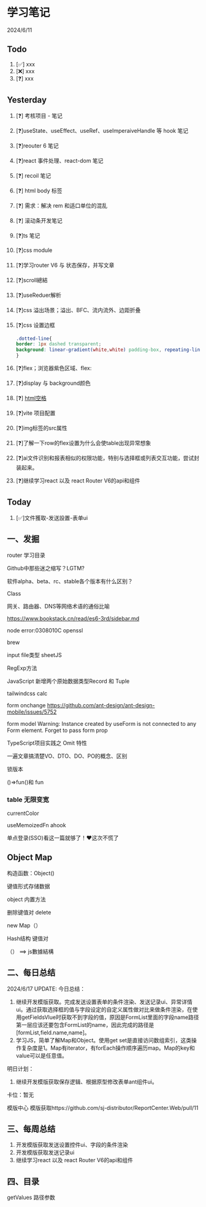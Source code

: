 # 学习笔记

2024/6/11

## Todo

1. [✅] xxx
2. [❌] xxx
3. [❓] xxx

## Yesterday

1. [❓] 考核项目 - 笔记

2. [❓]useState、useEffect、useRef、useImperaiveHandle 等 hook 笔记

3. [❓]reouter 6 笔记

4. [❓]react 事件处理、react-dom 笔记

5. [❓] recoil 笔记

6. [❓] html body 标签

7. [❓] 需求：解决 rem 和适口单位的混乱

8. [❓] 滚动条开发笔记

9. [❓]ts 笔记

10. [❓]css module

11. [❓]学习router V6 与 状态保存，并写文章

12. [❓]scroll總結

13. [❓]useReduer解析

14. [❓]css 溢出场景；溢出、BFC、流内流外、边距折叠

15. [❓]css 设置边框

    ~~~css
    .dotted-line{    
    border: 1px dashed transparent;    
    background: linear-gradient(white,white) padding-box, repeating-linear-gradient(-45deg,#ccc 0, #ccc .25em,white 0,white .75em);
    }
    
    ~~~

16. [❓]flex；浏览器紫色区域、flex:

17. [❓]display 与 background颜色

18. [❓] [html空格](https://blog.csdn.net/wuzhiyue2/article/details/117990898)

19. [❓]vite 项目配置

20. [❓]img标签的src属性

21. [❓]了解一下row的flex设置为什么会使table出现异常想象

22. [❓]ai文件识别和报表相似的权限功能，特别与选择框或列表交互功能，尝试封装起来。

23. [❓]继续学习react 以及 react Router V6的api和组件

## Today

1. [✅]文件獲取-发送設置-表单ui



## 一、发掘

router 学习目录

Github中那些迷之缩写？LGTM?

软件alpha、beta、rc、stable各个版本有什么区别？

Class 

网关、路由器、DNS等网络术语的通俗比喻

https://www.bookstack.cn/read/es6-3rd/sidebar.md

node  error:0308010C openssl

brew

input file类型 sheetJS

RegExp方法

JavaScript 新增两个原始数据类型Record 和 Tuple

tailwindcss calc

form onchange https://github.com/ant-design/ant-design-mobile/issues/5752

form model Warning: Instance created by useForm is not connected to any Form element. Forget to pass form prop

TypeScript项目实践之 Omit 特性

一遍文章搞清楚VO、DTO、DO、PO的概念、区别

锁版本

()=>fun()和 fun

### table 无限变宽

currentColor

useMemoizedFn ahook

单点登录(SSO)看这一篇就够了！❤️这次不慌了



## Object Map

构造函数：Object()

键值形式存储数据

object 内置方法

删除键值对 delete



new Map（）

Hash结构 键值对

（） ==> js數據結構

## 二、每日总结

2024/6/17 UPDATE:
今日总结：

1. 继续开发模版获取。完成发送设置表单的条件渲染、发送记录ui、异常详情ui。通过获取选择框的值与字段设定的自定义属性做对比来做条件渲染，在使用getFieldsVlue时获取不到字段的值，原因是FormList里面的字段name路径第一层应该还要包含FormList的name，因此完成的路径是[formList,field.name,name]。
2. 学习JS，简单了解Map和Object。使用get set是直接访问数组索引，这类操作复杂度是1。Map有iterator，有forEach操作顺序遍历map。Map的key和value可以是任意值。




明日计划：

1. 继续开发模版获取保存逻辑、根据原型修改表单ant组件ui。



卡位：暂无

模版中心 模版获取https://github.com/sj-distributor/ReportCenter.Web/pull/11

## 三、每周总结


1. 开发模版获取发送设置控件ui、字段的条件渲染
2. 开发模版获取发送记录ui
3. 继续学习react 以及 react Router V6的api和组件


## 四、目录

getValues 路径参数

